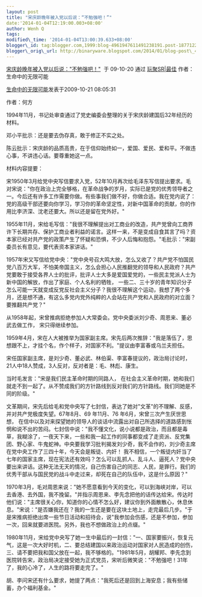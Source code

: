 ```yaml
--- 
layout: post 
title: "宋庆龄晚年被入党以后说：“不勉强吧！”" 
date:'2014-01-04T12:19:00.003+08:00' 
author: Wenh Q
tags:
modified\_time: '2014-01-04T13:00:39.633+08:00' 
blogger\_id: tag:blogger.com,1999:blog-4961947611491238191.post-1877122042041364948
blogger\_orig\_url: http://binaryware.blogspot.com/2014/01/blog-post\_4703.html
---
```

[宋庆龄晚年被入党以后说："不勉强吧！"](http://blog.sina.com.cn/s/blog_40e1f2c90100fulb.html)  于
09-10-20 通过 [玩聚SR|最佳](http://sr.ju690.com/)
作者：生命中的无限可能



<div>

[生命中的无限可能](http://sr.ju690.com/author/%E7%94%9F%E5%91%BD%E4%B8%AD%E7%9A%84%E6%97%A0%E9%99%90%E5%8F%AF%E8%83%BD)发表于2009-10-21
08:05:31





作者：何方







1994年11月，书记处审查通过了党史编委会整理的关于宋庆龄建国后32年经历的材料。





邓小平批示：还是要去伪存真，敢于修正不实之处。





陈云批示：宋庆龄的品质高贵，在于信仰始终如一，爱国、爱民、爱和平。不做违心事，不讲违心话。要尊重她这一点。



材料内容提要：







宋1950年3月给党中央写信要求入党，52年10月再次给毛泽东写信提出要求。毛对宋说："你在政治上完全够格，在革命战争的岁月，实际已是党的优秀领导者之一。今后还有许多工作需要你做。有些事我们做不好，你做合适。我在党内说了：党的高级干部还要向你学习，学习你的革命坚定性，对新中国革命的贡献，你的作用比李济深、沈老还要大。所以还是留在党外好。"







1955年11月，宋给毛写信："我很不理解提出对工商业的改造，共产党曾向工商界许下长期共存、保护工商业者利益的诺言。这样一来，不是变成自食其言了吗？资本家已经对共产党的政策产生了怀疑和恐惧，不少人后悔和抱怨。"毛批示："宋副委员长有意见，要代表资本家讲话。"







1957年宋又写信给党中央："党中央号召大鸣大放，怎么又收了？共产党不怕国民党八百万大军，不怕美帝国主义，怎么会担心人民推翻党的领导和人民政府？共产党要敢于接受各界人士的批评，批评人士大多是爱国爱党的，一些民主党派人士为新中国的解放，作出了家庭、个人名利的牺牲，
一些二、三十岁的青年知识分子怎么可能一天就变成反党反社会主义分子？我很不理解这个运动，我想了两个多月，还是想不通，有这么多党内党外纯粹的人会站在共产党和人民政府的对立面？要推翻共产党？"







从1958年起，宋曾推病拒绝参加人大常委会。党中央委派刘少奇、周恩来、董必武去做工作，
宋只得继续参加。







1959年4月，宋在人大被推举为国家副主席。宋先后两次推辞："我是落伍了，思想跟不上，才挂个名，作个样子，对国家不利。"提议由李富春或乌兰夫担任。







宋任国家副主席，是刘少奇、董必武、林伯渠、李富春提议的，政治局讨论时，21人中18人赞成，3人反对，反对者是：毛、林彪、康生。







当时毛发言："宋是我们民主革命时期的同路人，
在社会主义革命时期，她和我们就走不到一起了。从不赞成我们的方针路线到反对我们的方针路线。我们同她是不同的阶级。"







文革期间，宋先后给毛和党中央写了七封信，表达了她对"文革"的不理解、反感，并对共产党极度失望。67年8月、69
年11月、76 年6月，宋曾三次产生厌世思想，
在信中以及对来探望她的领导人的谈话中流露出对自己所选择的道路感到怅惘和说不出的苦闷。七封信中说："我不懂文化，说小说都是政治，而且都是毒草，我糊涂了，一夜天下来，一些和我一起工作的同事都变成了走资派、反党集团、野心家、牛鬼蛇神。中央要我学习批判揭发刘少奇，我不会作的，刘少奇主席在党中央工作了三四十年，今天会是叛徒、内奸！
我不相信，一个叛徒内奸当了七年的国家主席，现在宪法还有效吗？怎么可以乱抓人、乱斗人、逼死人？党中央要出来讲话。这种无法无天的情况，自己伤害自己的同志、人民，是罪行。我们的优秀干部从与国民党的战斗中走过来，却死在自己的队伍中，这是什么原因？"







1970年3月，毛对周恩来说："她不愿意看到今天的变化，可以到海峡对岸，可以去香港、去外国，我不挽留。"并指示周恩来、李先念把他的话传达给宋。传达时他们说："主席很关心你，知道你的心情不怎么好，建议你到外面散散心，休息休息。"宋说："是否嫌我还在？我的一生还是要在这块土地上，走完最后几步。"于是宋推病拒绝出席一些节日活动和招待会，说"我参加会伤感，还是不参加，参加一次，回来就要进医院。另外，我也不想做政治上的点缀。"







1980年11月，宋给党中央写了她一生中最后的一封信："一、国家要振兴，恢复元气，这是一次大好时机，二、要总结建国以来政治运动对国家对人民造成的创伤，
三、请不要把我和国父放在一起，我不够格的。"1981年5月，胡耀邦、李先念到医院转告宋，政治局决定接受她为正式党员，宋听后微笑说："不勉强吧！31年了，我的心冷了，人生的路将要走完了。"







胡、李问宋还有什么要求，她提了两点："我死后还是回到上海安息；我有些储蓄，办个福利基金。"

</div>
